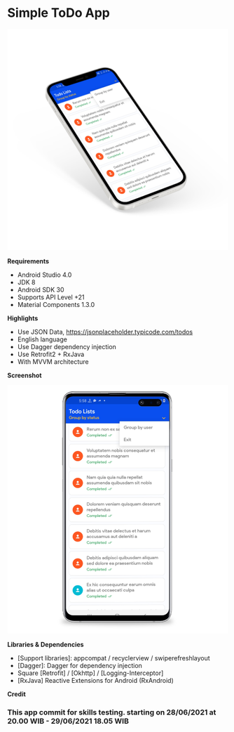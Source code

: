 # Simple ToDo App

<p align="center"><img src="assets/screenshot-1.png" /></p>

**Requirements**
- Android Studio 4.0
- JDK 8
- Android SDK 30
- Supports API Level +21
- Material Components 1.3.0

**Highlights**
- Use JSON Data, https://jsonplaceholder.typicode.com/todos
- English language
- Use Dagger dependency injection
- Use Retrofit2 + RxJava
- With MVVM architecture

**Screenshot**

<p align="center"><img src="assets/screenshot-2.png" /></p>

**Libraries & Dependencies**
- [Support libraries]: appcompat / recyclerview / swiperefreshlayout
- [Dagger]: Dagger for dependency injection
- Square [Retrofit] / [Okhttp] / [Logging-Interceptor]
- [RxJava] Reactive Extensions for Android (RxAndroid)

**Credit**

### This app commit for skills testing. starting on 28/06/2021 at 20.00 WIB - 29/06/2021 18.05 WIB
